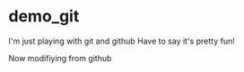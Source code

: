 demo_git
========

I'm just playing with git and github
Have to say it's pretty fun!

Now modifiying from github
